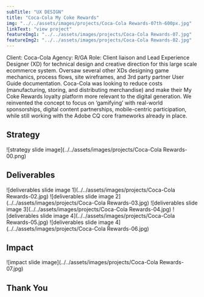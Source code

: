 ```yaml
---
subTitle: "UX DESIGN" 
title: "Coca-Cola My Coke Rewards"
img: "../../assets/images/projects/Coca-Cola Rewards-07th-600px.jpg"
linkText: "view project"
featureImg1: "../../assets/images/projects/Coca-Cola Rewards-07.jpg"
featureImg2: "../../assets/images/projects/Coca-Cola Rewards-02.jpg"
---
```

Client: Coca-Cola Agency: R/GA Role: Client liaison and Lead Experience Designer (XD) for technical design and creative direction for this large scale ecommerce system. Oversaw several other XDs designing game mechanics, process flows, site wireframes, and 3rd party partner User Guide documentation.
Coca-Cola was looking to reduce costs (manufacturing, storing, and distributing merchandise) and make their My Coke Rewards loyalty platform more relevant to the digital generation. 
We reinvented the concept to focus on ‘gamifying’ with real-world sponsorships, digital content partnerships, mobile-centric participation, while still working with the Adobe CQ core frameworks already in place. 

## Strategy ##
![strategy slide image](../../assets/images/projects/Coca-Cola Rewards-00.png)
## Deliverables ##
![deliverables slide image 1](../../assets/images/projects/Coca-Cola Rewards-02.jpg)
![deliverables slide image 2](../../assets/images/projects/Coca-Cola Rewards-03.jpg)
![deliverables slide image 3](../../assets/images/projects/Coca-Cola Rewards-04.jpg)
![deliverables slide image 4](../../assets/images/projects/Coca-Cola Rewards-05.jpg)
![deliverables slide image 4](../../assets/images/projects/Coca-Cola Rewards-06.jpg)
## Impact ##
![impact slide image](../../assets/images/projects/Coca-Cola Rewards-07.jpg)
## Thank You ##